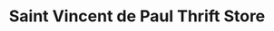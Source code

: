 ---
title: "Saint Vincent de Paul Thrift Store"
url: /saint-charles/saint-vincent-de-paul-thrift-store/
shop: Gebrauchtwaren
---